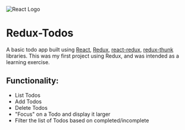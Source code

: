 ![React Logo](https://octodex.github.com/images/yaktocat.png)

# Redux-Todos
A basic todo app built using [React](https://github.com/facebook/react), [Redux](https://github.com/reduxjs/redux), [react-redux](https://github.com/reduxjs/react-redux), [redux-thunk](https://github.com/reduxjs/redux-thunk) libraries. This was my first project using Redux, and was intended as a learning exercise.

## Functionality:
- List Todos
- Add Todos
- Delete Todos
- "Focus" on a Todo and display it larger
- Filter the list of Todos based on completed/incomplete

